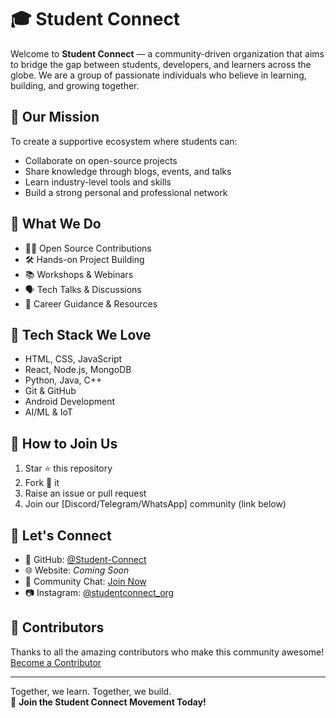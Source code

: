 # 🎓 Student Connect

Welcome to **Student Connect** — a community-driven organization that aims to bridge the gap between students, developers, and learners across the globe. We are a group of passionate individuals who believe in learning, building, and growing together.

## 🌟 Our Mission

To create a supportive ecosystem where students can:
- Collaborate on open-source projects
- Share knowledge through blogs, events, and talks
- Learn industry-level tools and skills
- Build a strong personal and professional network

## 💼 What We Do

- 👨‍💻 Open Source Contributions  
- 🛠️ Hands-on Project Building  
- 📚 Workshops & Webinars  
- 🗣️ Tech Talks & Discussions  
- 🚀 Career Guidance & Resources  

## 🧠 Tech Stack We Love

- HTML, CSS, JavaScript
- React, Node.js, MongoDB
- Python, Java, C++
- Git & GitHub
- Android Development
- AI/ML & IoT

## 📌 How to Join Us

1. Star ⭐ this repository
2. Fork 🍴 it
3. Raise an issue or pull request
4. Join our [Discord/Telegram/WhatsApp] community (link below)

## 💬 Let's Connect

- 💼 GitHub: [@Student-Connect](https://github.com/Student-Connect)
- 🌐 Website: *Coming Soon*
- 📢 Community Chat: [Join Now](https://chat-link.com)
- 📷 Instagram: [@studentconnect_org](https://instagram.com/studentconnect_org)

## 🤝 Contributors

Thanks to all the amazing contributors who make this community awesome!  
[Become a Contributor](CONTRIBUTING.md)

---

Together, we learn. Together, we build.  
🚀 **Join the Student Connect Movement Today!**

